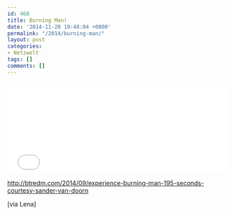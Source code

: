 ```yaml
---
id: 468
title: Burning Man!
date: '2014-11-20 19:48:04 +0000'
permalink: "/2014/burning-man/"
layout: post
categories:
- Netzwelt
tags: []
comments: []
---
```

<iframe src="//player.vimeo.com/video/106365480" width="500" height="208" frameborder="0" webkitallowfullscreen mozallowfullscreen allowfullscreen></iframe>

<http://btredm.com/2014/09/experience-burning-man-195-seconds-courtesy-sander-van-doorn>

[via Lena]